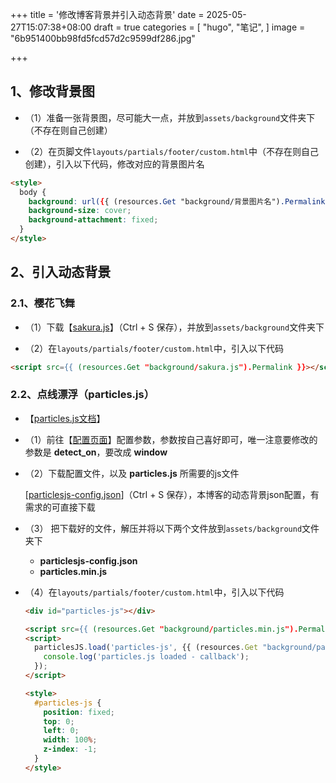 +++
title = '修改博客背景并引入动态背景'
date = 2025-05-27T15:07:38+08:00
draft = true
categories = [
    "hugo",
    "笔记",
]
image = "6b951400bb98fd5fcd57d2c9599df286.jpg"

+++

## 1、修改背景图

- （1）准备一张背景图，尽可能大一点，并放到`assets/background`文件夹下（不存在则自己创建）

- （2）在页脚文件`layouts/partials/footer/custom.html`中（不存在则自己创建），引入以下代码，修改对应的背景图片名

```html
<style>
  body {
    background: url({{ (resources.Get "background/背景图片名").Permalink }}) no-repeat center top;
    background-size: cover;
    background-attachment: fixed;
  }
</style>
```

## 2、引入动态背景

### 2.1、樱花飞舞

- （1）下载【[sakura.js](https://letere-gzj.github.io/hugo-stack/p/hugo/custom-background/sakura.js)】（Ctrl + S 保存），并放到`assets/background`文件夹下

- （2）在`layouts/partials/footer/custom.html`中，引入以下代码

```html
<script src={{ (resources.Get "background/sakura.js").Permalink }}></script>
```

### 2.2、点线漂浮（particles.js）

- 【[particles.js文档](https://github.com/VincentGarreau/particles.js)】
- （1）前往【[配置页面](http://vincentgarreau.com/particles.js/)】配置参数，参数按自己喜好即可，唯一注意要修改的参数是 **detect_on**，要改成 **window**

- （2）下载配置文件，以及 **particles.js** 所需要的js文件

  [[particlesjs-config.json](https://letere-gzj.github.io/hugo-stack/p/hugo/custom-background/particlesjs-config.json)]（Ctrl + S 保存），本博客的动态背景json配置，有需求的可直接下载

- （3） 把下载好的文件，解压并将以下两个文件放到`assets/background`文件夹下
  - **particlesjs-config.json**
  - **particles.min.js**

- （4）在`layouts/partials/footer/custom.html`中，引入以下代码

  ```html
  <div id="particles-js"></div>
  
  <script src={{ (resources.Get "background/particles.min.js").Permalink }}></script>
  <script>
    particlesJS.load('particles-js', {{ (resources.Get "background/particlesjs-config.json").Permalink }}, function() {
      console.log('particles.js loaded - callback');
    });
  </script>
  
  <style>
    #particles-js {
      position: fixed;
      top: 0;
      left: 0;
      width: 100%;
      z-index: -1;
    }
  </style>
  ```

  